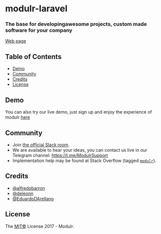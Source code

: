 # modulr-laravel

### The base for developingawesome projects, custom made software for your company
[Web page ](https://modulr.io)
## Table of Contents

* [Demo](#demo)
* [Community](#community)
* [Credits](#credits)
* [License](#license)

## Demo
You can also try our live demo, just sign up and enjoy the experience of modulr [here](https://app.modulr.io)
## Community

* Join [the official Slack room](https://modulr.slack.com/).
* We are available to hear your ideas, you can contact us live in our Telegram channel: https://t.me/ModulrSupport
* Implementation help may be found at Stack Overflow \(tagged [`modulr`](http://stackoverflow.com/questions/tagged/modulr)\).

## Credits

* [@alfredobarron](https://github.com/alfredobarron)
* [@deleonn](https://github.com/deleonn)
* [@EduardoDArellano](https://github.com/EduardoDArellano)

## License

The [MIT©](https://github.com/modulr/modulr/blob/master/LICENSE) License 2017 - Modulr.
